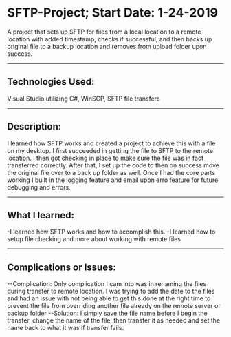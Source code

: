 # SFTP-Project; Start Date: 1-24-2019
A project that sets up  SFTP for files from a local location to a remote location with added timestamp, checks if successful, and then backs up original file to a backup location and removes from upload folder upon success.

--------------------
Technologies Used:
--------------------
Visual Studio utilizing C#, WinSCP, SFTP file transfers

--------------
Description:
--------------
I learned how SFTP works and created a project to achieve this with a file on my desktop. I first succeeded in getting the file to SFTP to the remote location. I then got checking in place to make sure the file was in fact transferred correctly. After that, I set up the code to then on success move the original file over to a back up folder as well. Once I had the core parts working I built in the logging feature and email upon erro feature for future debugging and errors.

-----------------
What I learned:
-----------------
-I learned how SFTP works and how to accomplish this.
-I learned how to setup file checking and more about working with remote files

--------------------------
Complications or Issues:
--------------------------

--Complication: Only complication I cam into was in renaming the files during transfer to remote location. I was trying to add the date to the files and had an issue with not being able to get this done at the right time to prevent the file from overriding another file already on the remote server or backup folder
--Solution: I simply save the file name before I begin the transfer, change the name of the file, then transfer it as needed and set the name back to what it was if transfer fails.
